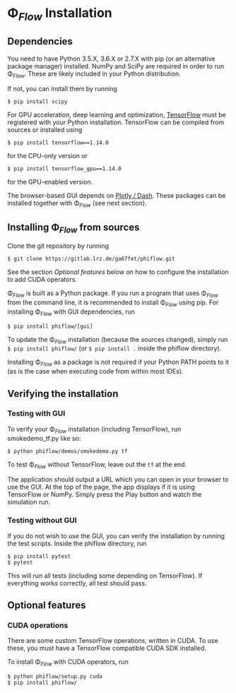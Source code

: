 # Φ<sub>*Flow*</sub> Installation

## Dependencies

You need to have Python 3.5.X, 3.6.X or 2.7.X with pip (or an alternative package manager) installed.
NumPy and SciPy are required in order to run Φ<sub>*Flow*</sub>. These are likely included in your Python distribution.

If not, you can install them by running
```
$ pip install scipy
```

For GPU acceleration, deep learning and optimization, [TensorFlow](https://www.tensorflow.org/install/) must be registered with your Python installation.
TensorFlow can be compiled from sources or installed using

```
$ pip install tensorflow==1.14.0
```
for the CPU-only version or
```
$ pip install tensorflow_gpu==1.14.0
```
for the GPU-enabled version.

The browser-based GUI depends on [Plotly / Dash](https://dash.plot.ly/installation).
These packages can be installed together with Φ<sub>*Flow*</sub> (see next section).


## Installing Φ<sub>*Flow*</sub> from sources

Clone the git repository by running

```
$ git clone https://gitlab.lrz.de/ga67fet/phiflow.git
```

See the section *Optional features* below on how to configure the installation to add CUDA operators.

Φ<sub>*Flow*</sub> is built as a Python package.
If you run a program that uses Φ<sub>*Flow*</sub> from the command line, it is recommended to install Φ<sub>*Flow*</sub> using pip.
For installing Φ<sub>*Flow*</sub> with GUI dependencies, run
```
$ pip install phiflow/[gui]
```

To update the Φ<sub>*Flow*</sub> installation (because the sources changed), simply run
`$ pip install phiflow/` (or `$ pip install .` inside the phiflow directory).

Installing Φ<sub>*Flow*</sub> as a package is not required if your Python PATH points to it (as is the case when executing code from within most IDEs).


## Verifying the installation

### Testing with GUI

To verify your Φ<sub>*Flow*</sub> installation (including TensorFlow), run smokedemo_tf.py like so:
```
$ python phiflow/demos/smokedemo.py tf
```
To test Φ<sub>*Flow*</sub> without TensorFlow, leave out the `tf` at the end.

The application should output a URL which you can open in your browser to use the GUI.
At the top of the page, the app displays if it is using TensorFlow or NumPy.
Simply press the Play button and watch the simulation run.

### Testing without GUI

If you do not wish to use the GUI, you can verify the installation by running the test scripts.
Inside the phiflow directory, run
```
$ pip install pytest
$ pytest
```

This will run all tests (including some depending on TensorFlow).
If everything works correctly, all test should pass.

## Optional features

### CUDA operations

There are some custom TensorFlow operations, written in CUDA.
To use these, you must have a TensorFlow compatible CUDA SDK installed.

To install Φ<sub>*Flow*</sub> with CUDA operators, run
```
$ python phiflow/setup.py cuda
$ pip install phiflow/
```
